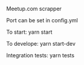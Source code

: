 Meetup.com scrapper

Port can be set in config.yml

To start:
yarn start

To develope:
yarn start-dev

Integration tests:
yarn tests

